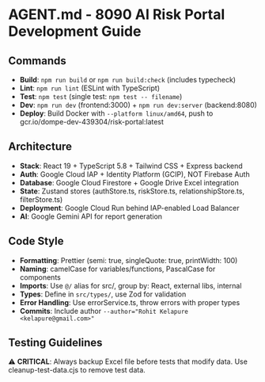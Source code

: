 # AGENT.md - 8090 AI Risk Portal Development Guide

## Commands
- **Build**: `npm run build` or `npm run build:check` (includes typecheck)
- **Lint**: `npm run lint` (ESLint with TypeScript)
- **Test**: `npm test` (single test: `npm test -- filename`)
- **Dev**: `npm run dev` (frontend:3000) + `npm run dev:server` (backend:8080)
- **Deploy**: Build Docker with `--platform linux/amd64`, push to gcr.io/dompe-dev-439304/risk-portal:latest

## Architecture
- **Stack**: React 19 + TypeScript 5.8 + Tailwind CSS + Express backend
- **Auth**: Google Cloud IAP + Identity Platform (GCIP), NOT Firebase Auth
- **Database**: Google Cloud Firestore + Google Drive Excel integration
- **State**: Zustand stores (authStore.ts, riskStore.ts, relationshipStore.ts, filterStore.ts)
- **Deployment**: Google Cloud Run behind IAP-enabled Load Balancer
- **AI**: Google Gemini API for report generation

## Code Style
- **Formatting**: Prettier (semi: true, singleQuote: true, printWidth: 100)
- **Naming**: camelCase for variables/functions, PascalCase for components
- **Imports**: Use `@/` alias for src/, group by: React, external libs, internal
- **Types**: Define in `src/types/`, use Zod for validation
- **Error Handling**: Use errorService.ts, throw errors with proper types
- **Commits**: Include author `--author="Rohit Kelapure <kelapure@gmail.com>"`

## Testing Guidelines
⚠️ **CRITICAL**: Always backup Excel file before tests that modify data. Use cleanup-test-data.cjs to remove test data.
